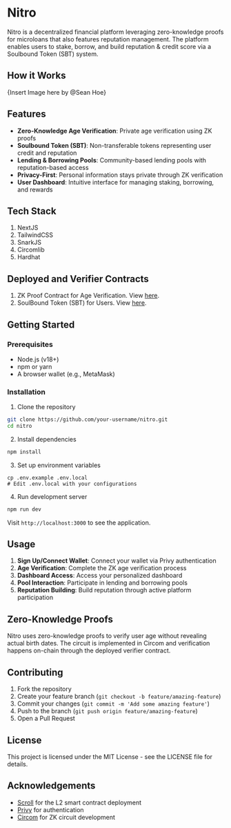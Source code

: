 # Nitro

Nitro is a decentralized financial platform leveraging zero-knowledge proofs for microloans that also features reputation management. The platform enables users to stake, borrow, and build reputation & credit score via a Soulbound Token (SBT) system.

## How it Works
{Insert Image here by @Sean Hoe}

## Features

- **Zero-Knowledge Age Verification**: Private age verification using ZK proofs
- **Soulbound Token (SBT)**: Non-transferable tokens representing user credit and reputation
- **Lending & Borrowing Pools**: Community-based lending pools with reputation-based access
- **Privacy-First**: Personal information stays private through ZK verification
- **User Dashboard**: Intuitive interface for managing staking, borrowing, and rewards

## Tech Stack
1. NextJS
2. TailwindCSS
3. SnarkJS
4. Circomlib
5. Hardhat

## Deployed and Verifier Contracts
1. ZK Proof Contract for Age Verification. View [here](https://sepolia.scrollscan.com/address/0x16596F3aD0625C0106887FE4b51E073A4669c22b#code).
2. SoulBound Token (SBT) for Users. View [here](https://sepolia.scrollscan.com/address/0xd7121344156D594Eb875213d0bdBf2BA24117944#code).

## Getting Started

### Prerequisites
- Node.js (v18+)
- npm or yarn
- A browser wallet (e.g., MetaMask)

### Installation

1. Clone the repository
```bash
git clone https://github.com/your-username/nitro.git
cd nitro
```

2. Install dependencies
```bash
npm install
```

3. Set up environment variables
```
cp .env.example .env.local
# Edit .env.local with your configurations
```

4. Run development server
```bash
npm run dev
```

Visit `http://localhost:3000` to see the application.

## Usage

1. **Sign Up/Connect Wallet**: Connect your wallet via Privy authentication
2. **Age Verification**: Complete the ZK age verification process
3. **Dashboard Access**: Access your personalized dashboard
4. **Pool Interaction**: Participate in lending and borrowing pools
5. **Reputation Building**: Build reputation through active platform participation

## Zero-Knowledge Proofs

Nitro uses zero-knowledge proofs to verify user age without revealing actual birth dates. The circuit is implemented in Circom and verification happens on-chain through the deployed verifier contract.

## Contributing

1. Fork the repository
2. Create your feature branch (`git checkout -b feature/amazing-feature`)
3. Commit your changes (`git commit -m 'Add some amazing feature'`)
4. Push to the branch (`git push origin feature/amazing-feature`)
5. Open a Pull Request

## License

This project is licensed under the MIT License - see the LICENSE file for details.

## Acknowledgements

- [Scroll](https://scroll.io/) for the L2 smart contract deployment
- [Privy](https://privy.io/) for authentication
- [Circom](https://github.com/iden3/circom) for ZK circuit development